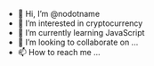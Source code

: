 - 👋 Hi, I’m @nodotname
- 👀 I’m interested in cryptocurrency
- 🌱 I’m currently learning JavaScript
- 💞️ I’m looking to collaborate on ...
- 📫 How to reach me ...

<!---
nodotname/nodotname is a ✨ special ✨ repository because its `README.md` (this file) appears on your GitHub profile.
You can click the Preview link to take a look at your changes.
--->

